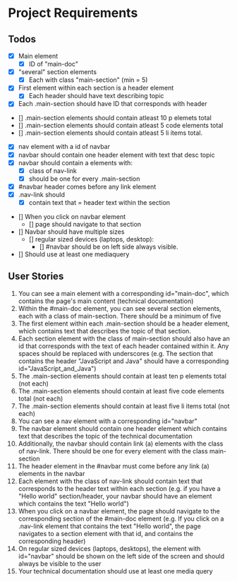 # Project Requirements

## Todos

- [x] Main element
  - [x] ID of "main-doc"
- [x] "several" section elements
  - [x] Each with class "main-section" (min = 5)
- [x] First element within each section is a header element
  - [x] Each header should have text describing topic
- [x] Each .main-section should have ID that corresponds with header
- [] .main-section elements should contain atleast 10 p elemets total
- [] .main-section elements should contain atleast 5 code elements total
- [] .main-section elements should contain atleast 5 li items total.
- [x] nav element with a id of navbar
- [x] navbar should contain one header element with text that desc topic
- [x] navbar should contain a elements with:
  - [x] class of nav-link
  - [x] should be one for every .main-section
- [x] #navbar header comes before any link element
- [x] .nav-link should
  - [x] contain text that = header text within the section
- [] When you click on navbar element
  - [] page should navigate to that section
- [] Navbar should have multiple sizes
  - [] regular sized devices (laptops, desktop):
    - [] #navbar should be on left side always visible.
- [] Should use at least one mediaquery

## User Stories

1. You can see a main element with a corresponding id="main-doc", which contains the page's main content (technical documentation)
2. Within the #main-doc element, you can see several section elements, each with a class of main-section. There should be a minimum of five
3. The first element within each .main-section should be a header element, which contains text that describes the topic of that section.
4. Each section element with the class of main-section should also have an id that corresponds with the text of each header contained within it. Any spaces should be replaced with underscores (e.g. The section that contains the header "JavaScript and Java" should have a corresponding id="JavaScript_and_Java")
5. The .main-section elements should contain at least ten p elements total (not each)
6. The .main-section elements should contain at least five code elements total (not each)
7. The .main-section elements should contain at least five li items total (not each)
8. You can see a nav element with a corresponding id="navbar"
9. The navbar element should contain one header element which contains text that describes the topic of the technical documentation
10. Additionally, the navbar should contain link (a) elements with the class of nav-link. There should be one for every element with the class main-section
11. The header element in the #navbar must come before any link (a) elements in the navbar
12. Each element with the class of nav-link should contain text that corresponds to the header text within each section (e.g. if you have a "Hello world" section/header, your navbar should have an element which contains the text "Hello world")
13. When you click on a navbar element, the page should navigate to the corresponding section of the #main-doc element (e.g. If you click on a .nav-link element that contains the text "Hello world", the page navigates to a section element with that id, and contains the corresponding header)
14. On regular sized devices (laptops, desktops), the element with id="navbar" should be shown on the left side of the screen and should always be visible to the user
15. Your technical documentation should use at least one media query

